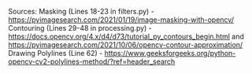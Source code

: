 Sources:
Masking (Lines 18-23 in filters.py) - https://pyimagesearch.com/2021/01/19/image-masking-with-opencv/ 
Contouring (Lines 29-48 in processing.py) - https://docs.opencv.org/4.x/d4/d73/tutorial_py_contours_begin.html and https://pyimagesearch.com/2021/10/06/opencv-contour-approximation/
Drawing Polylines (Line 62) - https://www.geeksforgeeks.org/python-opencv-cv2-polylines-method/?ref=header_search

